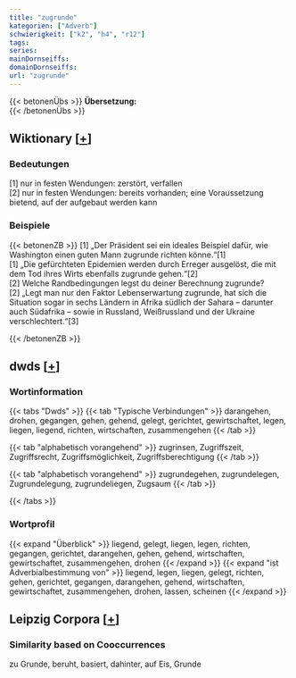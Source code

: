 ```yaml
---
title: "zugrunde"
kategorien: ["Adverb"]
schwierigkeit: ["k2", "h4", "r12"]
tags:
series:
mainDornseiffs:
domainDornseiffs:
url: "zugrunde"
---
```


{{< betonenÜbs >}}
**Übersetzung:**  
{{< /betonenÜbs >}}

## Wiktionary [[+](https://de.wiktionary.org/wiki/zugrunde)]

### Bedeutungen
[1] nur in festen Wendungen: zerstört, verfallen  
[2] nur in festen Wendungen: bereits vorhanden; eine Voraussetzung bietend, auf der aufgebaut werden kann  

### Beispiele
{{< betonenZB >}}
[1] „Der Präsident sei ein ideales Beispiel dafür, wie Washington einen guten Mann zugrunde richten könne.“[1]  
[1] „Die gefürchteten Epidemien werden durch Erreger ausgelöst, die mit dem Tod ihres Wirts ebenfalls zugrunde gehen.“[2]  
[2] Welche Randbedingungen legst du deiner Berechnung zugrunde?  
[2] „Legt man nur den Faktor Lebenserwartung zugrunde, hat sich die Situation sogar in sechs Ländern in Afrika südlich der Sahara – darunter auch Südafrika – sowie in Russland, Weißrussland und der Ukraine verschlechtert.“[3]  

{{< /betonenZB >}}


## dwds [[+](https://www.dwds.de/wb/zugrunde)]

### Wortinformation
{{< tabs "Dwds" >}}
{{< tab "Typische Verbindungen" >}}
darangehen, drohen, gegangen, gehen, gehend, gelegt, gerichtet, gewirtschaftet, legen, liegen, liegend, richten, wirtschaften, zusammengehen
{{< /tab >}}

{{< tab "alphabetisch vorangehend" >}}
zugrinsen, Zugriffszeit, Zugriffsrecht, Zugriffsmöglichkeit, Zugriffsberechtigung
{{< /tab >}}

{{< tab "alphabetisch vorangehend" >}}
zugrundegehen, zugrundelegen, Zugrundelegung, zugrundeliegen, Zugsaum
{{< /tab >}}

{{< /tabs >}}

### Wortprofil
{{< expand "Überblick" >}} liegend, gelegt, liegen, legen, richten, gegangen, gerichtet, darangehen, gehen, gehend, wirtschaften, gewirtschaftet, zusammengehen, drohen {{< /expand >}}
{{< expand "ist Adverbialbestimmung von" >}} liegend, legen, liegen, gelegt, richten, gehen, gerichtet, gegangen, darangehen, gehend, wirtschaften, gewirtschaftet, zusammengehen, drohen, lassen, scheinen {{< /expand >}}

## Leipzig Corpora [[+](https://corpora.uni-leipzig.de/en/res?word=zugrunde&corpusId=deu_newscrawl-public_2018)]


### Similarity based on Cooccurrences
zu Grunde, beruht, basiert, dahinter, auf Eis, Grunde

